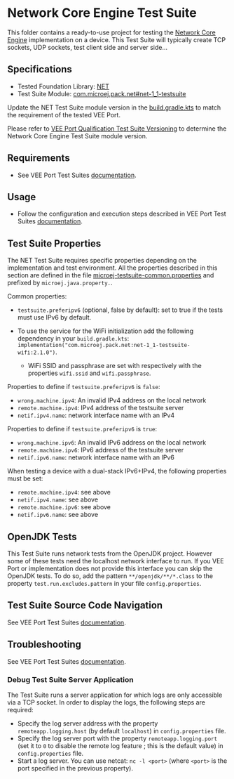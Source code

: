 # Network Core Engine Test Suite

This folder contains a ready-to-use project for testing the [Network Core Engine](https://docs.microej.com/en/latest/VEEPortingGuide/networkCoreEngine.html) implementation on a device.
This Test Suite will typically create TCP sockets, UDP sockets, test client side and server side...

## Specifications

- Tested Foundation Library: [NET](https://repository.microej.com/modules/ej/api/net/)
- Test Suite Module:  [com.microej.pack.net#net-1_1-testsuite](https://repository.microej.com/modules/com/microej/pack/net/net-1_1-testsuite/)

Update the NET Test Suite module version in the [build.gradle.kts](java-testsuite-runner-net/build.gradle.kts) to match the requirement of the tested VEE Port.

Please refer to [VEE Port Qualification Test Suite Versioning](https://docs.microej.com/en/latest/VEEPortingGuide/veePortQualification.html#test-suite-versioning)
to determine the Network Core Engine Test Suite module version.

## Requirements

- See VEE Port Test Suites [documentation](../README.md).

## Usage

- Follow the configuration and execution steps described in VEE Port Test Suites [documentation](../README.md).

## Test Suite Properties

The NET Test Suite requires specific properties depending on the implementation and test environment.
All the properties described in this section are defined in the file [microej-testsuite-common.properties](java-testsuite-runner-net/validation/microej-testsuite-common.properties)
and prefixed by `microej.java.property.`.

Common properties:

- `testsuite.preferipv6` (optional, false by default): set to true if the tests must use IPv6 by default.
- To use the service for the WiFi initialization add the following dependency in your `build.gradle.kts`: `implementation("com.microej.pack.net:net-1_1-testsuite-wifi:2.1.0")`.

  - WiFi SSID and passphrase are set with respectively with the properties `wifi.ssid` and `wifi.passphrase`.

Properties to define if `testsuite.preferipv6` is `false`:

- `wrong.machine.ipv4`: An invalid IPv4 address on the local network
- `remote.machine.ipv4`: IPv4 address of the testsuite server
- `netif.ipv4.name`: network interface name with an IPv4

Properties to define if `testsuite.preferipv6` is `true`:

- `wrong.machine.ipv6`: An invalid IPv6 address on the local network
- `remote.machine.ipv6`: IPv6 address of the testsuite server
- `netif.ipv6.name`: network interface name with an IPv6

When testing a device with a dual-stack IPv6+IPv4, the following properties must be set:

- `remote.machine.ipv4`: see above
- `netif.ipv4.name`: see above
- `remote.machine.ipv6`: see above
- `netif.ipv6.name`: see above

## OpenJDK Tests

This Test Suite runs network tests from the OpenJDK project. However some of these tests need the localhost network interface to run.
If you VEE Port or implementation does not provide this interface you can skip the OpenJDK tests.
To do so, add the pattern `**/openjdk/**/*.class` to the property `test.run.excludes.pattern` in your file `config.properties`.

## Test Suite Source Code Navigation

See VEE Port Test Suites [documentation](../README.md).

## Troubleshooting

See VEE Port Test Suites [documentation](../README.md).

### Debug Test Suite Server Application

The Test Suite runs a server application for which logs are only accessible via a TCP socket.
In order to display the logs, the following steps are required:

- Specify the log server address with the property `remoteapp.logging.host` (by default `localhost`) in `config.properties` file.
- Specify the log server port with the property `remoteapp.logging.port` (set it to `0` to disable the remote log feature ; this is the default value) in `config.properties` file.
- Start a log server. You can use netcat: `nc -l <port>` (where `<port>` is the port specified in the previous property).
